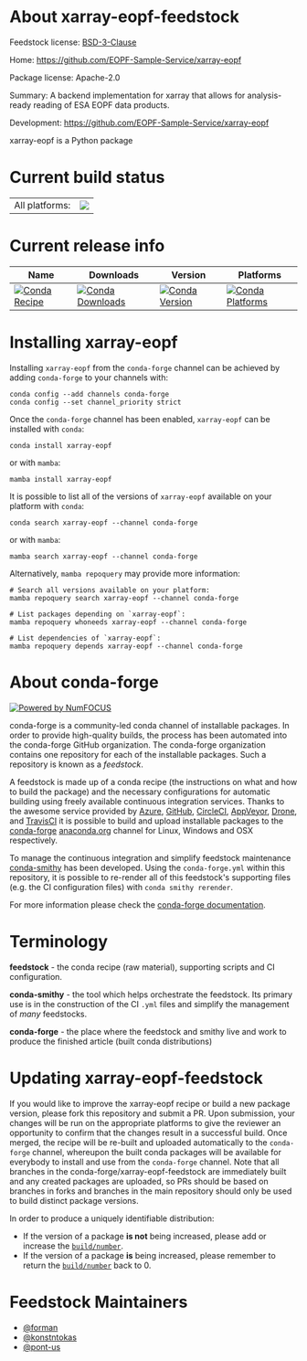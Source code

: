 About xarray-eopf-feedstock
===========================

Feedstock license: [BSD-3-Clause](https://github.com/conda-forge/xarray-eopf-feedstock/blob/main/LICENSE.txt)

Home: https://github.com/EOPF-Sample-Service/xarray-eopf

Package license: Apache-2.0

Summary: A backend implementation for xarray that allows for analysis-ready reading of ESA EOPF data products.

Development: https://github.com/EOPF-Sample-Service/xarray-eopf

xarray-eopf is a Python package

Current build status
====================


<table><tr><td>All platforms:</td>
    <td>
      <a href="https://dev.azure.com/conda-forge/feedstock-builds/_build/latest?definitionId=24992&branchName=main">
        <img src="https://dev.azure.com/conda-forge/feedstock-builds/_apis/build/status/xarray-eopf-feedstock?branchName=main">
      </a>
    </td>
  </tr>
</table>

Current release info
====================

| Name | Downloads | Version | Platforms |
| --- | --- | --- | --- |
| [![Conda Recipe](https://img.shields.io/badge/recipe-xarray--eopf-green.svg)](https://anaconda.org/conda-forge/xarray-eopf) | [![Conda Downloads](https://img.shields.io/conda/dn/conda-forge/xarray-eopf.svg)](https://anaconda.org/conda-forge/xarray-eopf) | [![Conda Version](https://img.shields.io/conda/vn/conda-forge/xarray-eopf.svg)](https://anaconda.org/conda-forge/xarray-eopf) | [![Conda Platforms](https://img.shields.io/conda/pn/conda-forge/xarray-eopf.svg)](https://anaconda.org/conda-forge/xarray-eopf) |

Installing xarray-eopf
======================

Installing `xarray-eopf` from the `conda-forge` channel can be achieved by adding `conda-forge` to your channels with:

```
conda config --add channels conda-forge
conda config --set channel_priority strict
```

Once the `conda-forge` channel has been enabled, `xarray-eopf` can be installed with `conda`:

```
conda install xarray-eopf
```

or with `mamba`:

```
mamba install xarray-eopf
```

It is possible to list all of the versions of `xarray-eopf` available on your platform with `conda`:

```
conda search xarray-eopf --channel conda-forge
```

or with `mamba`:

```
mamba search xarray-eopf --channel conda-forge
```

Alternatively, `mamba repoquery` may provide more information:

```
# Search all versions available on your platform:
mamba repoquery search xarray-eopf --channel conda-forge

# List packages depending on `xarray-eopf`:
mamba repoquery whoneeds xarray-eopf --channel conda-forge

# List dependencies of `xarray-eopf`:
mamba repoquery depends xarray-eopf --channel conda-forge
```


About conda-forge
=================

[![Powered by
NumFOCUS](https://img.shields.io/badge/powered%20by-NumFOCUS-orange.svg?style=flat&colorA=E1523D&colorB=007D8A)](https://numfocus.org)

conda-forge is a community-led conda channel of installable packages.
In order to provide high-quality builds, the process has been automated into the
conda-forge GitHub organization. The conda-forge organization contains one repository
for each of the installable packages. Such a repository is known as a *feedstock*.

A feedstock is made up of a conda recipe (the instructions on what and how to build
the package) and the necessary configurations for automatic building using freely
available continuous integration services. Thanks to the awesome service provided by
[Azure](https://azure.microsoft.com/en-us/services/devops/), [GitHub](https://github.com/),
[CircleCI](https://circleci.com/), [AppVeyor](https://www.appveyor.com/),
[Drone](https://cloud.drone.io/welcome), and [TravisCI](https://travis-ci.com/)
it is possible to build and upload installable packages to the
[conda-forge](https://anaconda.org/conda-forge) [anaconda.org](https://anaconda.org/)
channel for Linux, Windows and OSX respectively.

To manage the continuous integration and simplify feedstock maintenance
[conda-smithy](https://github.com/conda-forge/conda-smithy) has been developed.
Using the ``conda-forge.yml`` within this repository, it is possible to re-render all of
this feedstock's supporting files (e.g. the CI configuration files) with ``conda smithy rerender``.

For more information please check the [conda-forge documentation](https://conda-forge.org/docs/).

Terminology
===========

**feedstock** - the conda recipe (raw material), supporting scripts and CI configuration.

**conda-smithy** - the tool which helps orchestrate the feedstock.
                   Its primary use is in the construction of the CI ``.yml`` files
                   and simplify the management of *many* feedstocks.

**conda-forge** - the place where the feedstock and smithy live and work to
                  produce the finished article (built conda distributions)


Updating xarray-eopf-feedstock
==============================

If you would like to improve the xarray-eopf recipe or build a new
package version, please fork this repository and submit a PR. Upon submission,
your changes will be run on the appropriate platforms to give the reviewer an
opportunity to confirm that the changes result in a successful build. Once
merged, the recipe will be re-built and uploaded automatically to the
`conda-forge` channel, whereupon the built conda packages will be available for
everybody to install and use from the `conda-forge` channel.
Note that all branches in the conda-forge/xarray-eopf-feedstock are
immediately built and any created packages are uploaded, so PRs should be based
on branches in forks and branches in the main repository should only be used to
build distinct package versions.

In order to produce a uniquely identifiable distribution:
 * If the version of a package **is not** being increased, please add or increase
   the [``build/number``](https://docs.conda.io/projects/conda-build/en/latest/resources/define-metadata.html#build-number-and-string).
 * If the version of a package **is** being increased, please remember to return
   the [``build/number``](https://docs.conda.io/projects/conda-build/en/latest/resources/define-metadata.html#build-number-and-string)
   back to 0.

Feedstock Maintainers
=====================

* [@forman](https://github.com/forman/)
* [@konstntokas](https://github.com/konstntokas/)
* [@pont-us](https://github.com/pont-us/)

